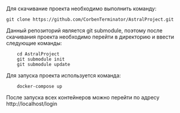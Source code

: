 Для скачивание проекта необходимо выполнить команду:
```
git clone https://github.com/CorbenTerminator/AstralProject.git
```
Данный репозиторий является git submodule, 
поэтому после скачивания проекта необходимо перейти в директорию и ввести следующие команды:
```
    cd AstralProject
    git submodule init
    git submodule update
```
Для запуска проекта используется команда:
```
    docker-compose up
```
После запуска всех контейнеров можно перейти по адресу http://localhost/login
